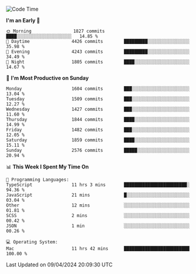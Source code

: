 <!--START_SECTION:waka-->
![Code Time](http://img.shields.io/badge/Code%20Time-3%2C860%20hrs%2036%20mins-blue)

**I'm an Early 🐤** 

```text
🌞 Morning                1827 commits        ████░░░░░░░░░░░░░░░░░░░░░   14.85 % 
🌆 Daytime                4426 commits        █████████░░░░░░░░░░░░░░░░   35.98 % 
🌃 Evening                4243 commits        █████████░░░░░░░░░░░░░░░░   34.49 % 
🌙 Night                  1805 commits        ████░░░░░░░░░░░░░░░░░░░░░   14.67 % 
```
📅 **I'm Most Productive on Sunday** 

```text
Monday                   1604 commits        ███░░░░░░░░░░░░░░░░░░░░░░   13.04 % 
Tuesday                  1509 commits        ███░░░░░░░░░░░░░░░░░░░░░░   12.27 % 
Wednesday                1427 commits        ███░░░░░░░░░░░░░░░░░░░░░░   11.60 % 
Thursday                 1844 commits        ████░░░░░░░░░░░░░░░░░░░░░   14.99 % 
Friday                   1482 commits        ███░░░░░░░░░░░░░░░░░░░░░░   12.05 % 
Saturday                 1859 commits        ████░░░░░░░░░░░░░░░░░░░░░   15.11 % 
Sunday                   2576 commits        █████░░░░░░░░░░░░░░░░░░░░   20.94 % 
```


📊 **This Week I Spent My Time On** 

```text
💬 Programming Languages: 
TypeScript               11 hrs 3 mins       ████████████████████████░   94.36 % 
JavaScript               21 mins             █░░░░░░░░░░░░░░░░░░░░░░░░   03.04 % 
Other                    12 mins             ░░░░░░░░░░░░░░░░░░░░░░░░░   01.81 % 
SCSS                     2 mins              ░░░░░░░░░░░░░░░░░░░░░░░░░   00.42 % 
JSON                     1 min               ░░░░░░░░░░░░░░░░░░░░░░░░░   00.26 % 

💻 Operating System: 
Mac                      11 hrs 42 mins      █████████████████████████   100.00 % 
```


 Last Updated on 09/04/2024 20:09:30 UTC
<!--END_SECTION:waka-->
